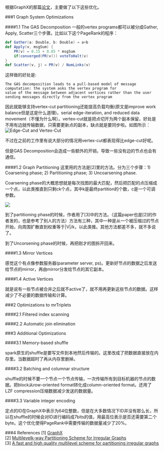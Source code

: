 根据GraphX的那篇[论文](http://dl.acm.org/citation.cfm?id=2484427)，主要做了以下这些优化。  

###1 Graph System Optimizations

####1.1 The GAS Decomposition
 一般的vertex programs都可以被分成Gather, Apply, Scatter三个步骤。比如以下这个PageRank的程序：

```scala
def Gather(a: Double, b: Double) = a+b
def Apply(v, msgSum) {
    PR(v) = 0.15 + 0.85 * msgSum
    if(converged(PR(v))) voteToHalt(v)
}
def Scatter(v, j) = PR(v) / NumLinks(v)
```
这样做的好处是:

    The GAS decomposition leads to a pull-based model of message computation: the system asks the vertex program for 
    value of the message between adjacent vertices rather than the user sending messages directly from the vertex program

因此就能够支持vertex-cut partitioning还能提高负载均衡(原文是improve work balance但是这是什么道理)，serial edge-iteration, and reduced data movement（不懂为什么啊）。vertex-cut就是把点切开为两个副本保留，好处是不用有边就传输数据，只需要更新点的副本，缺点就是要同步啦。如图所示：
![Edge-Cut and Vertex-Cut](http://i766.photobucket.com/albums/xx304/mszxw999/blog/QQ20160224101824.png)

不过在之前的工作里有说大部分的情况用vertex-cut都表现得比edge-cut好呢。

但是GAS Decomposition会造成一些额外的开销，导致一些没有边的节点也会有通信。

####1.2 Graph Partitioning
这里用的方法是[2]里的方法。分为三个步骤：1) Coarsening phase; 2) Partitioning phase; 3) Uncoarsening phase.

Coarsening phase的大概思想就是每次找图的最大匹配，然后把匹配的点压缩成一个点，以此类推直到只剩ck个点，其中k是最终partition的个数，c是一个可调参数。

![](http://i766.photobucket.com/albums/xx304/mszxw999/blog/QQ20160224171010.png)

到了partitioning phase的时候，作者用了[3]中的方法。（这篇paper也是[2]的作者发的，也是参考了别人的方法）方法有三种，其中一种是从一个被压缩过的节点开始，向周围扩散直到权重等于|V|/k，以此类推。其他方法都差不多，就不多说了。

到了Uncorsening phase的时候，再把刚才的图拆开回来。

####1.3 Mirror Vertices

感觉这个有点像参数服务器(parameter server, ps)。更新好节点的数据之后发送给节点的mirror，再由mirror分发给节点的其它副本。

####1.4 Active Vertices

就是说有一些节点被合并之后就不active了，就不用再更新这些节点的数据。这样减少了不必要的数据传输和计算。

###2 Optimizations to mrTriplets

####2.1 Filtered index scanning



####2.2 Automatic join elimination

###3 Additional Optimizations

####3.1 Memory-based shuffle

spark原生的shuffle是要写文件到本地然后传输的。这里改成了把数据直接放在内存里。当数据超时了再从内存里删掉。

####3.2 Batching and columnar structure

shuffle的时候不要一个节点一个节点传输，一次传输所有到目标机器的节点的数据。把block从row-oriented format转化成column-oriented format。还用了LZF compression压缩数据减少发送的数据量。

####3.3 Variable integer encoding

定点的ID在GraphX中表示为64位整数，但是在大多数情况下ID并没有那么长，所以在shuffle的时候会对ID进行编码成7bits的值，用最高位表示是否还需要第二个byte。这个优化使得PageRank中需要传输的数据量减少了20%。

###4 References
[1] [GraphX](http://dl.acm.org/citation.cfm?id=2484427)  
[2] [Multilevelk-way Partitioning Scheme for Irregular Graphs](http://glaros.dtc.umn.edu/gkhome/fetch/papers/mlJPDC98.pdf)  
[3] [A fast and high quality multilevel scheme for partitioning irregular graphs](http://glaros.dtc.umn.edu/gkhome/fetch/papers/mlICPP95.pdf)